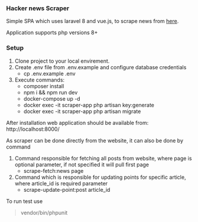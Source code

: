 ### Hacker news Scraper

Simple SPA which uses laravel 8 and vue.js, to scrape news from <a href="https://news.ycombinator.com/">here</a>.

Application supports php versions 8+

### Setup

1. Clone project to your local envirement.
2. Create .env file from .env.example and configure database credentials
    * cp .env.example .env
3. Execute commands:
   * composer install 
   * npm i && npm run dev
   * docker-compose up -d
   * docker exec -it scraper-app php artisan key:generate
   * docker exec -it scraper-app php artisan migrate


After installation web application should be available from:
http://localhost:8000/

As scraper can be done directly from the website, it can also be done by command
1. Command responsible for fetching all posts from website, where page is optional parameter, if not specified it will pull first page
    * scrape-fetch:news page
2. Command which is responsible for updating points for specific article, where article_id is required parameter
   * scrape-update-point:post article_id

To run test use
>vendor/bin/phpunit
